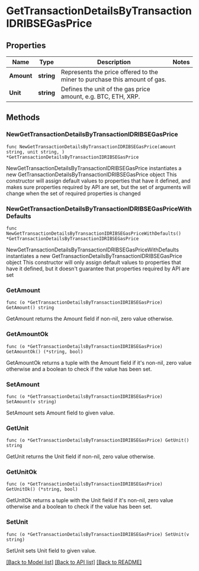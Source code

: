 # GetTransactionDetailsByTransactionIDRIBSEGasPrice

## Properties

Name | Type | Description | Notes
------------ | ------------- | ------------- | -------------
**Amount** | **string** | Represents the price offered to the miner to purchase this amount of gas. | 
**Unit** | **string** | Defines the unit of the gas price amount, e.g. BTC, ETH, XRP. | 

## Methods

### NewGetTransactionDetailsByTransactionIDRIBSEGasPrice

`func NewGetTransactionDetailsByTransactionIDRIBSEGasPrice(amount string, unit string, ) *GetTransactionDetailsByTransactionIDRIBSEGasPrice`

NewGetTransactionDetailsByTransactionIDRIBSEGasPrice instantiates a new GetTransactionDetailsByTransactionIDRIBSEGasPrice object
This constructor will assign default values to properties that have it defined,
and makes sure properties required by API are set, but the set of arguments
will change when the set of required properties is changed

### NewGetTransactionDetailsByTransactionIDRIBSEGasPriceWithDefaults

`func NewGetTransactionDetailsByTransactionIDRIBSEGasPriceWithDefaults() *GetTransactionDetailsByTransactionIDRIBSEGasPrice`

NewGetTransactionDetailsByTransactionIDRIBSEGasPriceWithDefaults instantiates a new GetTransactionDetailsByTransactionIDRIBSEGasPrice object
This constructor will only assign default values to properties that have it defined,
but it doesn't guarantee that properties required by API are set

### GetAmount

`func (o *GetTransactionDetailsByTransactionIDRIBSEGasPrice) GetAmount() string`

GetAmount returns the Amount field if non-nil, zero value otherwise.

### GetAmountOk

`func (o *GetTransactionDetailsByTransactionIDRIBSEGasPrice) GetAmountOk() (*string, bool)`

GetAmountOk returns a tuple with the Amount field if it's non-nil, zero value otherwise
and a boolean to check if the value has been set.

### SetAmount

`func (o *GetTransactionDetailsByTransactionIDRIBSEGasPrice) SetAmount(v string)`

SetAmount sets Amount field to given value.


### GetUnit

`func (o *GetTransactionDetailsByTransactionIDRIBSEGasPrice) GetUnit() string`

GetUnit returns the Unit field if non-nil, zero value otherwise.

### GetUnitOk

`func (o *GetTransactionDetailsByTransactionIDRIBSEGasPrice) GetUnitOk() (*string, bool)`

GetUnitOk returns a tuple with the Unit field if it's non-nil, zero value otherwise
and a boolean to check if the value has been set.

### SetUnit

`func (o *GetTransactionDetailsByTransactionIDRIBSEGasPrice) SetUnit(v string)`

SetUnit sets Unit field to given value.



[[Back to Model list]](../README.md#documentation-for-models) [[Back to API list]](../README.md#documentation-for-api-endpoints) [[Back to README]](../README.md)


